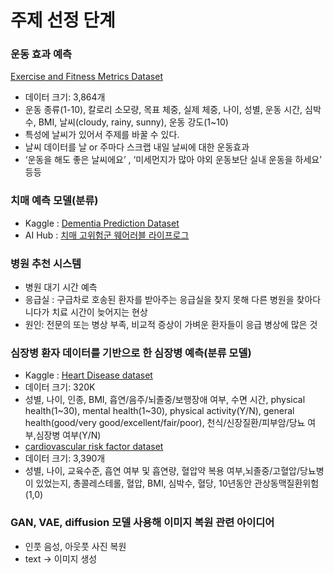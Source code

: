 # 주제 선정 단계 

### 운동 효과 예측
  [Exercise and Fitness Metrics Dataset](https://www.kaggle.com/datasets/aakashjoshi123/exercise-and-fitness-metrics-dataset)
  - 데이터 크기: 3,864개
  - 운동 종류(1-10), 칼로리 소모량, 목표 체중, 실제 체중, 나이, 성별, 운동 시간, 심박수, BMI, 날씨(cloudy, rainy, sunny), 운동 강도(1~10)
  - 특성에 날씨가 있어서 주제를 바꿀 수 있다.
  - 날씨 데이터를 날 or 주마다 스크랩 내일 날씨에 대한 운동효과
  - ‘운동을 해도 좋은 날씨에요’ , ‘미세먼지가 많아 야외 운동보단 실내 운동을 하세요’ 등등


### 치매 예측 모델(분류)
  - Kaggle : [Dementia Prediction Dataset](https://www.kaggle.com/datasets/shashwatwork/dementia-prediction-dataset)  
  - AI Hub : [치매 고위험군 웨어러블 라이프로그](https://www.aihub.or.kr/aihubdata/data/view.do?currMenu=116&topMenu=100&aihubDataSe=ty&dataSetSn=226)


### 병원 추천 시스템
  - 병원 대기 시간 예측
  - 응급실 : 구급차로 호송된 환자를 받아주는 응급실을 찾지 못해 다른 병원을 찾아다니다가 치료 시간이 늦어지는 현상
  - 원인: 전문의 또는 병상 부족, 비교적 증상이 가벼운 환자들이 응급 병상에 많은 것

### 심장병 환자 데이터를 기반으로 한 심장병 예측(분류 모델)
  - Kaggle : [Heart Disease dataset](https://www.kaggle.com/datasets/yeasiny71/heart-disease)
  - 데이터 크기: 320K
  - 성별, 나이, 인종, BMI, 흡연/음주/뇌졸중/보행장애 여부, 수면 시간, physical health(1~30), mental health(1~30), physical activity(Y/N), general health(good/very good/excellent/fair/poor), 천식/신장질환/피부암/당뇨 여부,심장병 여부(Y/N)
  - [cardiovascular risk factor dataset](https://www.kaggle.com/datasets/mamta1999/cardiovascular-risk-data)
  - 데이터 크기: 3,390개
  - 성별, 나이, 교육수준, 흡연 여부 및 흡연량, 혈압약 복용 여부,뇌졸중/고혈압/당뇨병이 있었는지, 총콜레스테롤, 혈압, BMI, 심박수, 혈당, 10년동안 관상동맥질환위험(1,0)

### GAN, VAE, diffusion 모델 사용해 이미지 복원 관련 아이디어
  - 인풋 음성, 아웃풋 사진 복원
  - text → 이미지 생성
